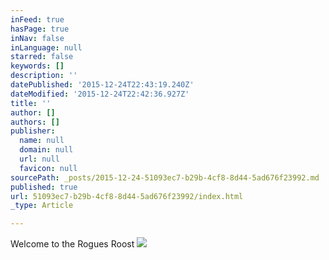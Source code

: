 ```yaml
---
inFeed: true
hasPage: true
inNav: false
inLanguage: null
starred: false
keywords: []
description: ''
datePublished: '2015-12-24T22:43:19.240Z'
dateModified: '2015-12-24T22:42:36.927Z'
title: ''
author: []
authors: []
publisher:
  name: null
  domain: null
  url: null
  favicon: null
sourcePath: _posts/2015-12-24-51093ec7-b29b-4cf8-8d44-5ad676f23992.md
published: true
url: 51093ec7-b29b-4cf8-8d44-5ad676f23992/index.html
_type: Article

---
```

Welcome to the Rogues Roost
![](https://the-grid-user-content.s3-us-west-2.amazonaws.com/e4cbef96-c07c-4013-93f1-40ddef8b18e6.png)